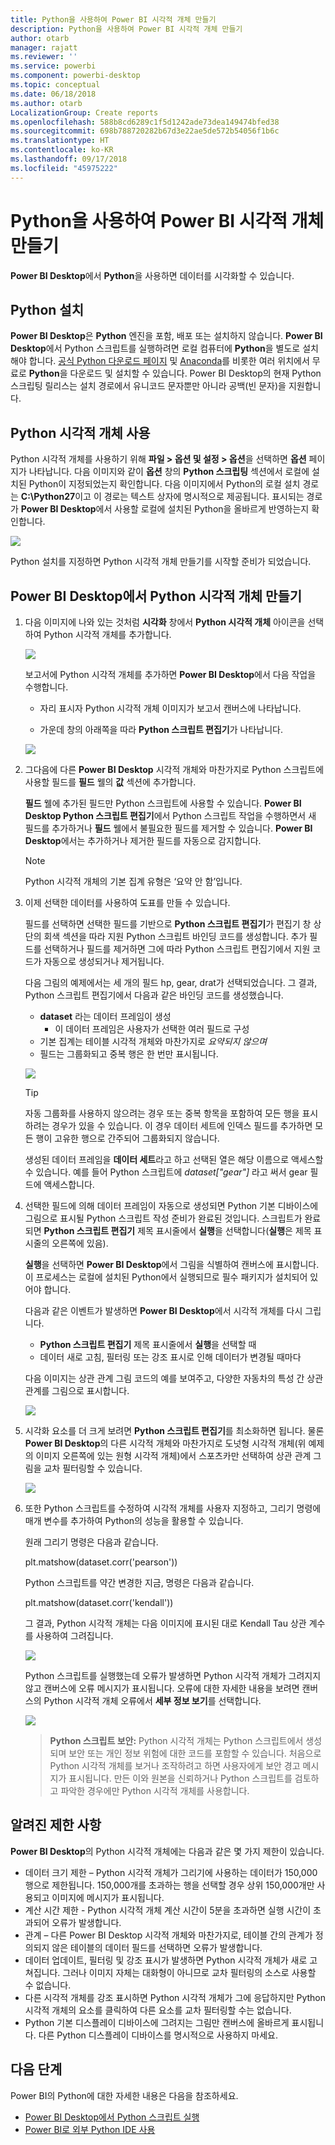 ```yaml
---
title: Python을 사용하여 Power BI 시각적 개체 만들기
description: Python을 사용하여 Power BI 시각적 개체 만들기
author: otarb
manager: rajatt
ms.reviewer: ''
ms.service: powerbi
ms.component: powerbi-desktop
ms.topic: conceptual
ms.date: 06/18/2018
ms.author: otarb
LocalizationGroup: Create reports
ms.openlocfilehash: 588b8cd6289c1f5d1242ade73dea149474bfed38
ms.sourcegitcommit: 698b788720282b67d3e22ae5de572b54056f1b6c
ms.translationtype: HT
ms.contentlocale: ko-KR
ms.lasthandoff: 09/17/2018
ms.locfileid: "45975222"
---
```

# <a name="create-power-bi-visuals-using-python"></a>Python을 사용하여 Power BI 시각적 개체 만들기
**Power BI Desktop**에서 **Python**을 사용하면 데이터를 시각화할 수 있습니다.

## <a name="install-python"></a>Python 설치
**Power BI Desktop**은 **Python** 엔진을 포함, 배포 또는 설치하지 않습니다. **Power BI Desktop**에서 Python 스크립트를 실행하려면 로컬 컴퓨터에 **Python**을 별도로 설치해야 합니다. [공식 Python 다운로드 페이지](https://www.python.org/) 및 [Anaconda](https://anaconda.org/anaconda/python/)를 비롯한 여러 위치에서 무료로 **Python**을 다운로드 및 설치할 수 있습니다. Power BI Desktop의 현재 Python 스크립팅 릴리스는 설치 경로에서 유니코드 문자뿐만 아니라 공백(빈 문자)을 지원합니다.

## <a name="enable-python-visuals"></a>Python 시각적 개체 사용
Python 시각적 개체를 사용하기 위해 **파일 > 옵션 및 설정 > 옵션**을 선택하면 **옵션** 페이지가 나타납니다. 다음 이미지와 같이 **옵션** 창의 **Python 스크립팅** 섹션에서 로컬에 설치된 Python이 지정되었는지 확인합니다. 다음 이미지에서 Python의 로컬 설치 경로는 **C:\Python27**이고 이 경로는 텍스트 상자에 명시적으로 제공됩니다. 표시되는 경로가 **Power BI Desktop**에서 사용할 로컬에 설치된 Python을 올바르게 반영하는지 확인합니다.
   
   ![](media/desktop-python-visuals/python-visuals-1.png)

Python 설치를 지정하면 Python 시각적 개체 만들기를 시작할 준비가 되었습니다.

## <a name="create-python-visuals-in-power-bi-desktop"></a>Power BI Desktop에서 Python 시각적 개체 만들기
1. 다음 이미지에 나와 있는 것처럼 **시각화** 창에서 **Python 시각적 개체** 아이콘을 선택하여 Python 시각적 개체를 추가합니다.
   
   ![](media/desktop-python-visuals/python-visuals-2.png)

   보고서에 Python 시각적 개체를 추가하면 **Power BI Desktop**에서 다음 작업을 수행합니다.
   
   - 자리 표시자 Python 시각적 개체 이미지가 보고서 캔버스에 나타납니다.
   
   - 가운데 창의 아래쪽을 따라 **Python 스크립트 편집기**가 나타납니다.
   
   ![](media/desktop-python-visuals/python-visuals-3.png)

2. 그다음에 다른 **Power BI Desktop** 시각적 개체와 마찬가지로 Python 스크립트에 사용할 필드를 **필드** 웰의 **값** 섹션에 추가합니다. 
    
    **필드** 웰에 추가된 필드만 Python 스크립트에 사용할 수 있습니다. **Power BI Desktop Python 스크립트 편집기**에서 Python 스크립트 작업을 수행하면서 새 필드를 추가하거나 **필드** 웰에서 불필요한 필드를 제거할 수 있습니다. **Power BI Desktop**에서는 추가하거나 제거한 필드를 자동으로 감지합니다.
   
   > [!NOTE]
   > Python 시각적 개체의 기본 집계 유형은 ‘요약 안 함’입니다.
   > 
   > 
   
3. 이제 선택한 데이터를 사용하여 도표를 만들 수 있습니다. 

    필드를 선택하면 선택한 필드를 기반으로 **Python 스크립트 편집기**가 편집기 창 상단의 회색 섹션을 따라 지원 Python 스크립트 바인딩 코드를 생성합니다. 추가 필드를 선택하거나 필드를 제거하면 그에 따라 Python 스크립트 편집기에서 지원 코드가 자동으로 생성되거나 제거됩니다.
   
   다음 그림의 예제에서는 세 개의 필드 hp, gear, drat가 선택되었습니다. 그 결과, Python 스크립트 편집기에서 다음과 같은 바인딩 코드를 생성했습니다.
   
   * **dataset** 라는 데이터 프레임이 생성
     * 이 데이터 프레임은 사용자가 선택한 여러 필드로 구성
   * 기본 집계는 테이블 시각적 개체와 마찬가지로 *요약되지 않으며*
   * 필드는 그룹화되고 중복 행은 한 번만 표시됩니다.
   
   ![](media/desktop-python-visuals/python-visuals-4.png)
   
   > [!TIP]
   > 자동 그룹화를 사용하지 않으려는 경우 또는 중복 항목을 포함하여 모든 행을 표시하려는 경우가 있을 수 있습니다. 이 경우 데이터 세트에 인덱스 필드를 추가하면 모든 행이 고유한 행으로 간주되어 그룹화되지 않습니다.
   > 
   > 
   
   생성된 데이터 프레임을 **데이터 세트**라고 하고 선택된 열은 해당 이름으로 액세스할 수 있습니다. 예를 들어 Python 스크립트에 *dataset["gear"]* 라고 써서 gear 필드에 액세스합니다.

4. 선택한 필드에 의해 데이터 프레임이 자동으로 생성되면 Python 기본 디바이스에 그림으로 표시될 Python 스크립트 작성 준비가 완료된 것입니다. 스크립트가 완료되면 **Python 스크립트 편집기** 제목 표시줄에서 **실행**을 선택합니다(**실행**은 제목 표시줄의 오른쪽에 있음).
   
    **실행**을 선택하면 **Power BI Desktop**에서 그림을 식별하여 캔버스에 표시합니다. 이 프로세스는 로컬에 설치된 Python에서 실행되므로 필수 패키지가 설치되어 있어야 합니다.
   
   다음과 같은 이벤트가 발생하면 **Power BI Desktop**에서 시각적 개체를 다시 그립니다.
   
   * **Python 스크립트 편집기** 제목 표시줄에서 **실행**을 선택할 때
   * 데이터 새로 고침, 필터링 또는 강조 표시로 인해 데이터가 변경될 때마다

    다음 이미지는 상관 관계 그림 코드의 예를 보여주고, 다양한 자동차의 특성 간 상관 관계를 그림으로 표시합니다.

    ![](media/desktop-python-visuals/python-visuals-5.png)

5. 시각화 요소를 더 크게 보려면 **Python 스크립트 편집기**를 최소화하면 됩니다. 물론 **Power BI Desktop**의 다른 시각적 개체와 마찬가지로 도넛형 시각적 개체(위 예제의 이미지 오른쪽에 있는 원형 시각적 개체)에서 스포츠카만 선택하여 상관 관계 그림을 교차 필터링할 수 있습니다.

    ![](media/desktop-python-visuals/python-visuals-6.png)

6. 또한 Python 스크립트를 수정하여 시각적 개체를 사용자 지정하고, 그리기 명령에 매개 변수를 추가하여 Python의 성능을 활용할 수 있습니다.

    원래 그리기 명령은 다음과 같습니다.

    plt.matshow(dataset.corr('pearson'))

    Python 스크립트를 약간 변경한 지금, 명령은 다음과 같습니다.

    plt.matshow(dataset.corr('kendall'))

    그 결과, Python 시각적 개체는 다음 이미지에 표시된 대로 Kendall Tau 상관 계수를 사용하여 그려집니다.

    ![](media/desktop-python-visuals/python-visuals-7.png)

    Python 스크립트를 실행했는데 오류가 발생하면 Python 시각적 개체가 그려지지 않고 캔버스에 오류 메시지가 표시됩니다. 오류에 대한 자세한 내용을 보려면 캔버스의 Python 시각적 개체 오류에서 **세부 정보 보기**를 선택합니다.

    ![](media/desktop-python-visuals/python-visuals-8.png)

    > **Python 스크립트 보안:** Python 시각적 개체는 Python 스크립트에서 생성되며 보안 또는 개인 정보 위험에 대한 코드를 포함할 수 있습니다. 처음으로 Python 시각적 개체를 보거나 조작하려고 하면 사용자에게 보안 경고 메시지가 표시됩니다. 만든 이와 원본을 신뢰하거나 Python 스크립트를 검토하고 파악한 경우에만 Python 시각적 개체를 사용합니다.
    > 
    > 

## <a name="known-limitations"></a>알려진 제한 사항
**Power BI Desktop**의 Python 시각적 개체에는 다음과 같은 몇 가지 제한이 있습니다.

* 데이터 크기 제한 – Python 시각적 개체가 그리기에 사용하는 데이터가 150,000행으로 제한됩니다. 150,000개를 초과하는 행을 선택할 경우 상위 150,000개만 사용되고 이미지에 메시지가 표시됩니다.
* 계산 시간 제한 - Python 시각적 개체 계산 시간이 5분을 초과하면 실행 시간이 초과되어 오류가 발생합니다.
* 관계 – 다른 Power BI Desktop 시각적 개체와 마찬가지로, 테이블 간의 관계가 정의되지 않은 테이블의 데이터 필드를 선택하면 오류가 발생합니다.
* 데이터 업데이트, 필터링 및 강조 표시가 발생하면 Python 시각적 개체가 새로 고쳐집니다. 그러나 이미지 자체는 대화형이 아니므로 교차 필터링의 소스로 사용할 수 없습니다.
* 다른 시각적 개체를 강조 표시하면 Python 시각적 개체가 그에 응답하지만 Python 시각적 개체의 요소를 클릭하여 다른 요소를 교차 필터링할 수는 없습니다.
* Python 기본 디스플레이 디바이스에 그려지는 그림만 캔버스에 올바르게 표시됩니다. 다른 Python 디스플레이 디바이스를 명시적으로 사용하지 마세요.

## <a name="next-steps"></a>다음 단계
Power BI의 Python에 대한 자세한 내용은 다음을 참조하세요.

* [Power BI Desktop에서 Python 스크립트 실행](desktop-python-scripts.md)
* [Power BI로 외부 Python IDE 사용](desktop-python-ide.md)

